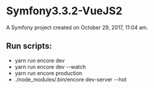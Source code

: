 Symfony3.3.2-VueJS2
===================

A Symfony project created on October 29, 2017, 11:04 am.


Run scripts:
-----------

* yarn run encore dev
* yarn run encore dev --watch
* yarn run encore production
* ./node_modules/.bin/encore dev-server --hot